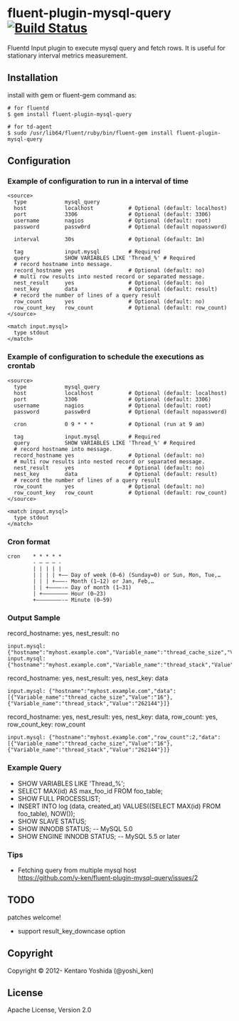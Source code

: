 fluent-plugin-mysql-query [![Build Status](https://travis-ci.org/y-ken/fluent-plugin-mysql-query.png?branch=master)](https://travis-ci.org/y-ken/fluent-plugin-mysql-query)
===========================

Fluentd Input plugin to execute mysql query and fetch rows. It is useful for stationary interval metrics measurement.

## Installation

install with gem or fluent-gem command as:

```
# for fluentd
$ gem install fluent-plugin-mysql-query

# for td-agent
$ sudo /usr/lib64/fluent/ruby/bin/fluent-gem install fluent-plugin-mysql-query
```

## Configuration

### Example of configuration to run in a interval of time
`````
<source>
  type            mysql_query
  host            localhost           # Optional (default: localhost)
  port            3306                # Optional (default: 3306)
  username        nagios              # Optional (default: root)
  password        passw0rd            # Optional (default nopassword)

  interval        30s                 # Optional (default: 1m)

  tag             input.mysql         # Required
  query           SHOW VARIABLES LIKE 'Thread_%' # Required
  # record hostname into message.
  record_hostname yes                 # Optional (default: no)
  # multi row results into nested record or separated message.
  nest_result     yes                 # Optional (default: no)
  nest_key        data                # Optional (default: result)
  # record the number of lines of a query result
  row_count       yes                 # Optional (default: no)
  row_count_key   row_count           # Optional (default: row_count)
</source>

<match input.mysql>
  type stdout
</match>
`````

### Example of configuration to schedule the executions as crontab
`````
<source>
  type            mysql_query
  host            localhost           # Optional (default: localhost)
  port            3306                # Optional (default: 3306)
  username        nagios              # Optional (default: root)
  password        passw0rd            # Optional (default nopassword)

  cron            0 9 * * *           # Optional (run at 9 am)

  tag             input.mysql         # Required
  query           SHOW VARIABLES LIKE 'Thread_%' # Required
  # record hostname into message.
  record_hostname yes                 # Optional (default: no)
  # multi row results into nested record or separated message.
  nest_result     yes                 # Optional (default: no)
  nest_key        data                # Optional (default: result)
  # record the number of lines of a query result
  row_count       yes                 # Optional (default: no)
  row_count_key   row_count           # Optional (default: row_count)
</source>

<match input.mysql>
  type stdout
</match>
`````

### Cron format
`````
cron    * * * * *
        - – – – -
        | | | | |
        | | | | +—– Day of week (0–6) (Sunday=0) or Sun, Mon, Tue,…
        | | | +———- Month (1–12) or Jan, Feb,…
        | | +————-— Day of month (1–31)
        | +——————–— Hour (0–23)
        +————————-— Minute (0–59)
`````

### Output Sample
record_hostname: yes, nest_result: no
`````
input.mysql: {"hostname":"myhost.example.com","Variable_name":"thread_cache_size","Value":"16"}
input.mysql: {"hostname":"myhost.example.com","Variable_name":"thread_stack","Value":"262144"}
`````
record_hostname: yes, nest_result: yes, nest_key: data
`````
input.mysql: {"hostname":"myhost.example.com","data":[{"Variable_name":"thread_cache_size","Value":"16"},{"Variable_name":"thread_stack","Value":"262144"}]}
`````
record_hostname: yes, nest_result: yes, nest_key: data, row_count: yes, row_count_key: row_count
`````
input.mysql: {"hostname":"myhost.example.com","row_count":2,"data":[{"Variable_name":"thread_cache_size","Value":"16"},{"Variable_name":"thread_stack","Value":"262144"}]}
`````

### Example Query
* SHOW VARIABLES LIKE 'Thread_%';
* SELECT MAX(id) AS max_foo_id FROM foo_table;
* SHOW FULL PROCESSLIST;
* INSERT INTO log (data, created_at) VALUES((SELECT MAX(id) FROM foo_table), NOW());
* SHOW SLAVE STATUS;
* SHOW INNODB STATUS; -- MySQL 5.0
* SHOW ENGINE INNODB STATUS; -- MySQL 5.5 or later

### Tips

* Fetching query from multiple mysql host<br />
https://github.com/y-ken/fluent-plugin-mysql-query/issues/2

## TODO
patches welcome!
* support result_key_downcase option

## Copyright

Copyright © 2012- Kentaro Yoshida (@yoshi_ken)

## License

Apache License, Version 2.0
